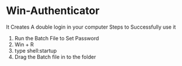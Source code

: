 # Win-Authenticator
It Creates A double login in your computer
Steps to Successfully use it
1. Run the Batch File to Set Password
2. Win + R
3. type shell:startup
4. Drag the Batch file in to the folder
